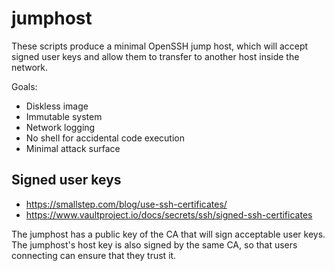 # jumphost

These scripts produce a minimal OpenSSH jump host, which will
accept signed user keys and allow them to transfer to another
host inside the network.

Goals:

* Diskless image
* Immutable system
* Network logging
* No shell for accidental code execution
* Minimal attack surface

## Signed user keys

* https://smallstep.com/blog/use-ssh-certificates/
* https://www.vaultproject.io/docs/secrets/ssh/signed-ssh-certificates

The jumphost has a public key of the CA that will sign acceptable user keys.
The jumphost's host key is also signed by the same CA, so that users connecting
can ensure that they trust it.
